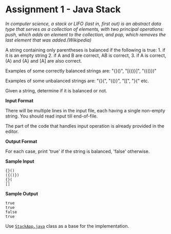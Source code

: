 # Assignment 1 - Java Stack

_In computer science, a stack or LIFO (last in, first out) is an abstract data type that serves as a collection of elements, with two principal operations: push, which adds an element to the collection, and pop, which removes the last element that was added.(Wikipedia)_

A string containing only parentheses is balanced if the following is true: 1. if it is an empty string 2. if A and B are correct, AB is correct, 3. if A is correct, (A) and {A} and [A] are also correct.

Examples of some correctly balanced strings are: "{}()", "[{()}]", "({()})"

Examples of some unbalanced strings are: "{}(", "({)}", "[[", "}{" etc.

Given a string, determine if it is balanced or not.

**Input Format**

There will be multiple lines in the input file, each having a single non-empty string. You should read input till end-of-file.

The part of the code that handles input operation is already provided in the editor.

**Output Format**

For each case, print 'true' if the string is balanced, 'false' otherwise.

**Sample Input**

```
{}()
({()})
{}(
[]
```

**Sample Output**
```
true
true
false
true
```

Use [`StackApp.java`](StackApp.java) class as a base for the implementation.